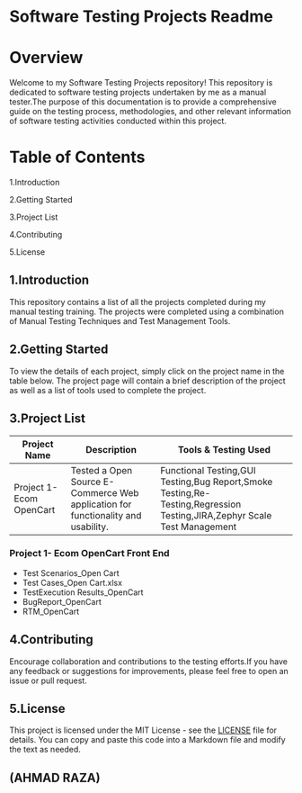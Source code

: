# Software Testing Projects Readme


# Overview
Welcome to my Software Testing Projects repository! This repository is dedicated to software testing projects undertaken by me as a manual tester.The purpose of this documentation is to provide a comprehensive guide on the testing process, methodologies, and other relevant information of software testing activities conducted within this project.

# Table of Contents
1.Introduction

2.Getting Started

3.Project List

4.Contributing

5.License

## 1.Introduction

This repository contains a list of all the projects completed during my manual testing training. The projects were completed using a combination of Manual Testing Techniques and Test Management Tools.

## 2.Getting Started

To view the details of each project, simply click on the project name in the table below. The project page will contain a brief description of the project as well as a list of tools used to complete the project.

## 3.Project List

| Project Name                 | Description | Tools & Testing Used |
|------------------------------|-------------|----------------------|
| Project 1- Ecom OpenCart      | Tested a Open Source E-Commerce Web application for functionality and usability. |Functional Testing,GUI Testing,Bug Report,Smoke Testing,Re-Testing,Regression Testing,JIRA,Zephyr Scale Test Management|

### Project 1- Ecom OpenCart Front End
- Test Scenarios_Open Cart 
- Test Cases_Open Cart.xlsx
- TestExecution Results_OpenCart
- BugReport_OpenCart
- RTM_OpenCart

## 4.Contributing

Encourage collaboration and contributions to the testing efforts.If you have any feedback or suggestions for improvements, please feel free to open an issue or pull request.

## 5.License

This project is licensed under the MIT License - see the [LICENSE](LICENSE) file for details.
You can copy and paste this code into a Markdown file and modify the text as needed.


## (AHMAD RAZA)


